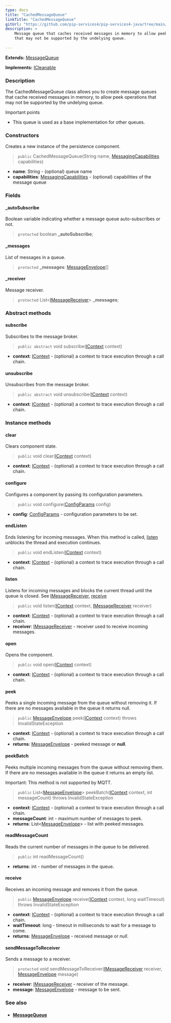 ```yaml
---
type: docs
title: "CachedMessageQueue"
linkTitle: "CachedMessageQueue"
gitUrl: "https://github.com/pip-services4/pip-services4-java/tree/main/pip-services4-messaging-java"
description: >
    Message queue that caches received messages in memory to allow peek operations
    that may not be supported by the undelying queue.
 
---
```


**Extends:** [MessageQueue](../message_queue) 

**Implements:** [ICleanable](../../../components/run/icleanable) 

### Description

The CachedMessageQueue class allows you to create message queues that cache received messages in memory, to allow peek operations that may not be supported by the undelying queue.

Important points

- This queue is used as a base implementation for other queues.

### Constructors
Creates a new instance of the persistence component.

> `public` CachedMessageQueue(String name, [MessagingCapabilities](../messaging_capabilities) capabilities)

- **name**: String - (optional) queue name
- **capabilities**: [MessagingCapabilities](../messaging_capabilities) - (optional) capabilities of the message queue

### Fields

<span class="hide-title-link">

#### _autoSubscribe
Boolean variable indicating whether a message queue auto-subscribes or not.  

> `protected` boolean **_autoSubscribe**;

#### _messages
List of messages in a queue. 

> `protected` **_messages**: [MessageEnvelope](../message_envelope)[]

#### _receiver
Message receiver.

> `protected` List<[IMessageReceiver](../imessage_receiver)> **_messages**;

</span>

### Abstract methods

#### subscribe
Subscribes to the message broker.

> `public abstract` void subscribe([IContext](../../../components/context/icontext) context)

- **context**: [IContext](../../../components/context/icontext) - (optional) a context to trace execution through a call chain.


#### unsubscribe
Unsubscribes from the message broker.

> `public abstract` void unsubscribe([IContext](../../../components/context/icontext) context)

- **context**: [IContext](../../../components/context/icontext) - (optional) a context to trace execution through a call chain.



### Instance methods

#### clear
Clears component state.

> `public` void clear([IContext](../../../components/context/icontext) context)

- **context**: [IContext](../../../components/context/icontext) - (optional) a context to trace execution through a call chain.

#### configure
Configures a component by passing its configuration parameters.

> `public` void configure([ConfigParams](../../../components/config/config_params) config)

- **config**: [ConfigParams](../../../components/config/config_params) - configuration parameters to be set.

#### endListen
Ends listening for incoming messages.
When this method is called, [listen](#listen) unblocks the thread and execution continues.

> `public` void endListen([IContext](../../../components/context/icontext) context)

- **context**: [IContext](../../../components/context/icontext) - (optional) a context to trace execution through a call chain.

#### listen
Listens for incoming messages and blocks the current thread until the queue is closed.
See [IMessageReceiver](../imessage_receiver), [receive](#receive)

> `public` void listen([IContext](../../../components/context/icontext) context, [IMessageReceiver](../imessage_receiver) receiver)

- **context**: [IContext](../../../components/context/icontext) - (optional) a context to trace execution through a call chain.
- **receiver**: [IMessageReceiver](../imessage_receiver) - receiver used to receive incoming messages.


#### open
Opens the component.

> `public` void open([IContext](../../../components/context/icontext) context)

- **context**: [IContext](../../../components/context/icontext) - (optional) a context to trace execution through a call chain.


#### peek
Peeks a single incoming message from the queue without removing it.
If there are no messages available in the queue it returns null.

> `public` [MessageEnvelope](../message_envelope) peek([IContext](../../../components/context/icontext) context) throws InvalidStateException

- **context**: [IContext](../../../components/context/icontext) - (optional) a context to trace execution through a call chain.
- **returns**: [MessageEnvelope](../message_envelope) - peeked message or **null**.


#### peekBatch
Peeks multiple incoming messages from the queue without removing them.
If there are no messages available in the queue it returns an empty list.

Important: This method is not supported by MQTT.

> `public` List<[MessageEnvelope](../message_envelope)> peekBatch([IContext](../../../components/context/icontext) context, int messageCount) throws InvalidStateException

- **context**: [IContext](../../../components/context/icontext) - (optional) a context to trace execution through a call chain.
- **messageCount**: int - maximum number of messages to peek.
- **returns**: List<[MessageEnvelope](../message_envelope)> - list with peeked messages.

#### readMessageCount
Reads the current number of messages in the queue to be delivered.

> `public` int readMessageCount()

- **returns**: int - number of messages in the queue.

#### receive
Receives an incoming message and removes it from the queue.

> `public` [MessageEnvelope](../message_envelope) receive([IContext](../../../components/context/icontext) context, long waitTimeout) throws InvalidStateException

- **context**: [IContext](../../../components/context/icontext) - (optional) a context to trace execution through a call chain.
- **waitTimeout**: long - timeout in milliseconds to wait for a message to come.
- **returns**: [MessageEnvelope](../message_envelope) - received message or *null*.


#### sendMessageToReceiver
Sends a message to a receiver.

> `protected` void sendMessageToReceiver([IMessageReceiver](../imessage_receiver) receiver, [MessageEnvelope](../message_envelope) message)

- **receiver**: [IMessageReceiver](../imessage_receiver) - receiver of the message.
- **message**: [MessageEnvelope](../message_envelope) - message to be sent.



### See also
- #### [MessageQueue](../message_queue)
